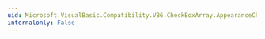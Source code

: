 ```yaml
---
uid: Microsoft.VisualBasic.Compatibility.VB6.CheckBoxArray.AppearanceChanged
internalonly: False
---
```

